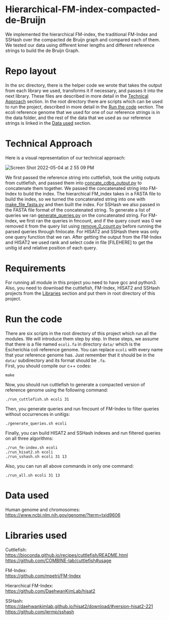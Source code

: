 
# Hierarchical-FM-index-compacted-de-Bruijn
We implemented the hierarchical FM-index, the traditional FM-Index and SSHash over the compacted de Bruijn graph and compared each of them. We tested our data using different kmer lengths and different reference strings to build the de Bruijn Graph.

# Repo layout 
In the src directory, there is the helper code we wrote that takes the output from each library we used, transforms it if necessary, and passes it into the next library. These files are described in more detail in the [Technical Approach](#technical-approach) section. In the root directory there are scripts which can be used to run the project, described in more detail in the [Run the code](#run-the-code) section. The ecoli reference genome that we used for one of our reference strings is in the data folder, and the rest of the data that we used as our reference strings is linked in the [Data used](#data-used) section.

# Technical Approach
Here is a visual representation of our technical approach:


![Screen Shot 2022-05-04 at 2 55 09 PM](https://user-images.githubusercontent.com/43825734/166806155-3dc58aee-8e80-41dc-a1b2-aaaebc6998c9.png)

We first passed the reference string into cuttlefish, took the unitig outputs from cuttlefish,  and passed them into [concate_cdbg_output.py](https://github.com/PJeBeK/hierarchical-FM-index-compacted-de-Bruijn/blob/main/concate_cdbg_output.py) to concatenate them together. We passed the concatenated string into FM-Index to build the index. The hierarchical FM_index takes in a FASTA file to build the index, so we turned the concatenated string into one with [make_file_fasta.py](https://github.com/PJeBeK/hierarchical-FM-index-compacted-de-Bruijn/blob/main/src/make_file_fasta.py) and then built the index.   For SSHash we also passed in the FASTA file format of the concatenated string. To generate a list of queries we ran [generate_queries.py](https://github.com/PJeBeK/hierarchical-FM-index-compacted-de-Bruijn/blob/main/src/generate_queries.py) on the concatenated string. For FM-Index, we first ran the queries in fmcount, and if the query count was 0 we removed it from the query list using [remove_0_count.py](https://github.com/PJeBeK/hierarchical-FM-index-compacted-de-Bruijn/blob/main/remove_0_count.py) before running the parsed queries through fmlocate. For HISAT2 and SSHash there was only one query function that we ran. After getting the output from the FM-Index and HISAT2 we used rank and select code in file [FILEHERE] to get the unitig id and relative position of each query.

# Requirements

For running all module in this project you need to have gcc and python3.\
Also, you need to download the cuttlefish, FM-Index, HISAT2 and SSHash projects from the [Libraries](#libraries-used) section and put them in root directory of this project.

# Run the code

There are six scripts in the root directory of this project which run all the modules. We will introduce them step by step.
In these steps, we assume that there is a file named `ecoli.fa` in directory `data/` which is the Escherichia coli reference genome.
You can replace `ecoli` with every name that your reference genome has. Just remember that it should be in the `data/`
subdirectory and its format should be `.fa`.\
First, you should compile our c++ codes:

    make

Now, you should run cuttlefish to generate a compacted version of reference genome using the following command:
        
    ./run_cuttlefish.sh ecoli 31

Then, you generate queries and run fmcount of FM-Index to filter queries without occurrences in unitigs:

    ./generate_queries.sh ecoli

Finally, you can build HISAT2 and SSHash indexes and run filtered queries on all three algorithms:

    ./run_fm-index.sh ecoli
    ./run_hisat2.sh ecoli
    ./run_sshash.sh ecoli 31 13

Also, you can run all above commands in only one command:

    ./run_all.sh ecoli 31 13


# Data used
Human genome and chromosomes:\
https://www.ncbi.nlm.nih.gov/genome/?term=txid9606

# Libraries used
Cuttlefish:\
https://bioconda.github.io/recipes/cuttlefish/README.html \
https://github.com/COMBINE-lab/cuttlefish#usage
 
FM-Index:\
https://github.com/mpetri/FM-Index
 
Hierarchical FM-Index:\
https://github.com/DaehwanKimLab/hisat2
 
SSHash:\
https://daehwankimlab.github.io/hisat2/download/#version-hisat2-221 \
https://github.com/jermp/sshash
